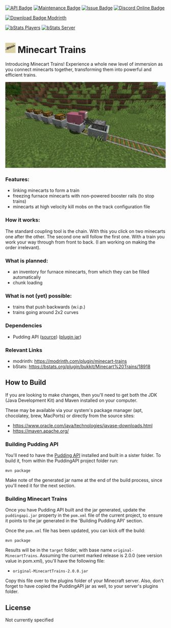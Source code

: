 [![API Badge](https://img.shields.io/badge/MC%20version-Spigot%20v1.20.x-blue?style=flat-square)](https://www.spigotmc.org/)
[![Maintenance Badge](https://img.shields.io/maintenance/yes/2023?style=flat-square)]()
[![Issue Badge](https://img.shields.io/github/issues/Fridtjof-DE/MinecartTrains?style=flat-square)](https://github.com/Fridtjof-DE/MinecartTrains/issues)
[![Discord Online Badge](https://img.shields.io/discord/961799414647750717?label=Discord&style=flat-square)](https://discord.gg/fT6VJurHCT)

[![Download Badge Modrinth](https://img.shields.io/modrinth/dt/plRff0I9?color=brightgreen&label=Modrinth%20downloads&style=flat-square)](https://modrinth.com/plugin/minecart-trains/versions)

[![bStats Players](https://img.shields.io/bstats/players/18918?style=flat-square)](https://bstats.org/plugin/bukkit/Minecart%20Trains/18918)
[![bStats Server](https://img.shields.io/bstats/servers/18918?style=flat-square)](https://bstats.org/plugin/bukkit/Minecart%20Trains/18918)

# <img src="./icon.png" data-canonical-src="./icon.png" width="32" height="32" /> Minecart Trains

Introducing Minecart Trains! Experience a whole new level of immersion as you connect minecarts together, transforming them into powerful and efficient trains.

![](./docs/images/preview-image.png)
### Features:
 - linking minecarts to form a train
 - freezing furnace minecarts with non-powered booster rails (to stop trains)
 - minecarts at high velocity kill mobs on the track
configuration file

### How it works:
The standard coupling tool is the chain. With this you click on two minecarts one after the other. The second one will follow the first one. With a train you work your way through from front to back. (I am working on making the order irrelevant).
 
### What is planned:
 - an inventory for furnace minecarts, from which they can be filled automatically
 - chunk loading

### What is not (yet) possible:
 - trains that push backwards (w.i.p.)
 - trains going around 2x2 curves

### Dependencies

 - Pudding API ([source](https://github.com/Fridtjof-DE/PuddingAPI)) ([plugin jar](https://modrinth.com/plugin/puddingapi))

### Relevant Links

 - modrinth: https://modrinth.com/plugin/minecart-trains
 - bStats: https://bstats.org/plugin/bukkit/Minecart%20Trains/18918


## How to Build

If you are looking to make changes, then you'll need to get both the JDK
(Java Development Kit) and Maven installed on your computer.

These may be available via your system's package manager (apt, chocolatey, brew, MacPorts) or directly from the source sites:

  - https://www.oracle.com/java/technologies/javase-downloads.html
  - https://maven.apache.org/

### Building Pudding API

You'll need to have the [Pudding API](https://github.com/Fridtjof-DE/PuddingAPI) installed and built in a sister folder. To build it,
from within the PuddingAPI project folder run:

```
mvn package
```

Make note of the generated jar name at the end of the build process,
since you'll need it for the next section.

### Building Minecart Trains

Once you have Pudding API built and the jar generated, update the
`puddingapi.jar` property in the `pom.xml` file of the current 
project, to ensure it points to the jar generated in the 'Building
Pudding API' section.

Once the `pom.xml` file has been updated, you can kick off the build:

```
mvn package
```

Results will be in the `target` folder, with base name
`original-MinecartTrains`. Assuming the current marked release is 2.0.0
(see version value in pom.xml), you'll have the following file:

  - `original-MinecartTrains-2.0.0.jar`

Copy this file over to the plugins folder of your Minecraft server. Also, don't forget to have copied the PuddingAPI jar as well, to your
server's plugins folder.

## License

  Not currently specified

